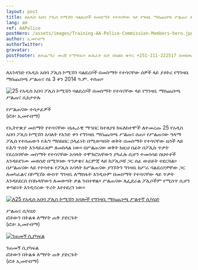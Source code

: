```yaml
---
layout: post
title: ለአዲስ አበባ ፖሊስ ኮሚሽን ባልደረቦች በመስማት የተሳናቸው ላይ የግዛቤ ማስጨበጫ ሥልጠና ተሰጠ
lang: am
ref: AAPolice
postHero: /assets/images/Training-AA-Police-Commission-Members-hero.jpg
author: ኢመየብማ
authorTwitter: 
gravatar: 
postFooter: ለተጨማሪ መረጃ የማኅበሩን ጽሕፈት ቤት በስልክ ቁጥር +251-111-222517 በመደወል ወይም በኤለክትሮኒክ መልዕክት ወደ <a href="mailto:enadet1972@gmail.com">enadet1972@gmail.com</a> በመጻፍ መጠየቅ ይቻላል።
---
```


ለአንዳንድ የአዲስ አበባ ፖሊስ ኮሚሽን ባልደረቦች በመስማት የተሳናቸው ሰዎች ላይ ያቶኮረ የግንዛቤ ማስጨበጫ ሥልጠና 
ሰኔ 3 ቀን 2014 ዓ.ም. ተሰጠ።

<div class="bordered pull-left tiny">
	<img src="{{ base }}/assets/images/Training-AA-Police-Commission-Members-2022-06-10-a.jpg"
	alt="25 የአዲስ አበባ ፖሊስ ኮሚሽን ባልደረቦች በመስማት የተሳናቸው ላይ የግንዛቤ ማስጨበጫ ሥልጠና ሲከታተሉ"
	class='img-responsive center-block' />
	<p class="caption text-center">
      የሥልጠናው ተሳታፊዎች<br/>
    (ፎቶ፡ ኢመየብማ)
	</p>
</div>


የኢትዮጵያ መስማት  የተሳናቸው ብሔራዊ ማኅበር ከተለያዩ ክፍለከተሞች ለተመረጡ 25 የአዲስ አበባ ፖሊስ ኮሚሽን አባለት 
የአንድ ቀን የግንዛቤ ማስጨባጫ ሥልጠና
ሰጠ። የሥልጠናው ዓላማ ፖሊስ የተሰጠውን የሕግ ማስከበር ኃላፊነት በሚወጣበት ወቅት በመስማት የተሳናቸው ዜጎች ላይ 
የሕግ ጥሰት እንዳይፈጸም ለመከላል ነው።
በሥልጠናው ወቅት ከዚህ በፊት በፖሊስ ጥቃት የደረሰባቸው መስማት የተሳናቸው አባላት ተሞክሮአቸውን ያካፈሉ ሲሆን 
ተመሳሳይ ስህተቶች እንዳይደገሙ መወሰድ
በሚገባው ጥንቃቄና እርምጃ ላይ ከፖሊሶቹ ጋር ሰፊ ውይይት ተደርጓል። በሥልጠናው ላይ የተሳተፉ የፖሊስ አባላት ከሥልጠናው 
ያገኙትን ግንዛቤ ከሥራ ባልደረቦቻቸው
ጋር ለመካፈልና  በኮሚሽኑ ውስጥ ግንዛቤ ለማስፋት እንዲሁም በመስማት የተሳናቸው ላይ ጥቃት እንዳይደርስ የበኩላቸውን 
ለመወጣት ቃል ገብተዋል። ሥልጠናው
ለፌደራል ፖሊሶችም የሚሰጥ ሲሆን ቀጣይነት እንዲኖረው ጥረት እየተደረገ ነው።

<div class="row bordered">
  <div class="col-md-6">
      <a href="{{ base }}/assets/images/Training-AA-Police-Commission-Members-2022-06-10-b.jpg">
	      <img src="{{ base }}/assets/images/Training-AA-Police-Commission-Members-2022-06-10-b.jpg"
	      alt="ለ25 የአዲስ አበባ ፖሊስ ኮሚሽን አባሎች የግንዛቤ ማስጨነጫ ሥልተኛ ሲካሄድ"
	      class='img-responsive center-block' />
      </a>
	  <p class="caption text-center tiny">
        ሥልጠና ሲካሄድ<br/>
        ፎቶውን በትልቁ ለማየት ጠቅ ያድርጉት<br/>
      (ፎቶ፡ ኢመየብማ)
	  </p>
  </div>

  <div class="col-md-6">
      <a href="{{ base }}/assets/images/Training-AA-Police-Commission-Members-2022-06-10-c.jpg">
	      <img src="{{ base }}/assets/images/Training-AA-Police-Commission-Members-2022-06-10-c.jpg"
	      alt="ገጠመኝ ሲያካፍል"
	      class='img-responsive center-block' />
      </a>
	  <p class="caption text-center tiny">
        ገጠመኝ ሲያካፍል<br/>
        ፎቶውን በትልቁ ለማየት ጠቅ ያድርጉት<br/>
      (ፎቶ ኢመየብማ)
	  </p>
  </div>
</div>

